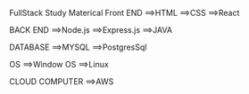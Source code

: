 FullStack Study Materical 
Front END
  ==>HTML
  ==>CSS
  ==>React

BACK END 
  ==>Node.js
  ==>Express.js
  ==>JAVA

DATABASE
  ==>MYSQL
  ==>PostgresSql
  
OS
  ==>Window OS
  ==>Linux

CLOUD COMPUTER 
   ==>AWS
      


  
